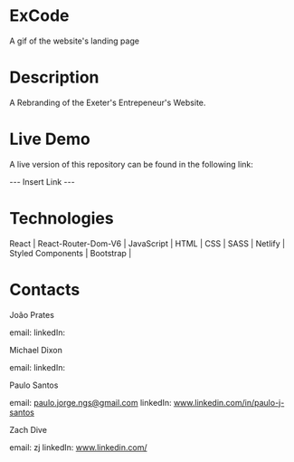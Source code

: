 # ExCode

A gif of the website's landing page

# Description

A Rebranding of the Exeter's Entrepeneur's Website.

# Live Demo

A live version of this repository can be found in the following link:

--- Insert Link ---

# Technologies

React | React-Router-Dom-V6 | JavaScript | HTML | CSS | SASS | Netlify | Styled Components | Bootstrap |


# Contacts
João Prates

email:
linkedIn:

Michael Dixon

email:
linkedIn:


Paulo Santos

email: paulo.jorge.ngs@gmail.com
linkedIn: www.linkedin.com/in/paulo-j-santos

Zach Dive

email: zj
linkedIn: www.linkedin.com/

